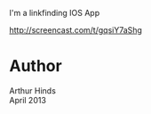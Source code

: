 I'm a linkfinding IOS App

 http://screencast.com/t/gqsiY7aShg

Author
======

Arthur Hinds<br>
April 2013
